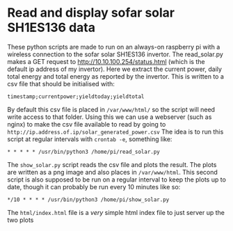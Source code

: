 # Read and display sofar solar SH1ES136 data

These python scripts are made to run on an always-on raspberry pi with a wireless connection to the sofar solar SH1ES136 invertor.
The read_solar.py makes a GET request to http://10.10.100.254/status.html (which is the default ip address of my invertor).
Here we extract the current power, daily total energy and total energy as reported by the invertor.
This is written to a csv file that should be initialised with:

`timestamp;currentpower;yieldtoday;yieldtotal`

By default this csv file is placed in `/var/www/html/` so the script will need write access to that folder.
Using this we can use a webserver (such as nginx) to make the csv file available to read by going to `http://ip.address.of.ip/solar_generated_power.csv`
The idea is to run this script at regular intervals with `crontab -e`, something like:

`* * * * * /usr/bin/python3 /home/pi/read_solar.py`

The `show_solar.py` script reads the csv file and plots the result. The plots are written as a png image and also places in `/var/www/html`.
This second script is also supposed to be run on a regular interval to keep the plots up to date, though it can probably be run every 10 minutes like so:

`*/10 * * * * /usr/bin/python3 /home/pi/show_solar.py`

The `html/index.html` file is a *very* simple html index file to just server up the two plots

